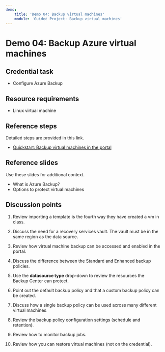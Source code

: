 ```yaml
---
demo:
    title: 'Demo 04: Backup virtual machines'
    module: 'Guided Project: Backup virtual machines'
---
```


# Demo 04: Backup Azure virtual machines

## Credential task

+ Configure Azure Backup 

## Resource requirements

+ Linux virtual machine

## Reference steps

Detailed steps are provided in this link.

+ [Quickstart: Backup virtual machines in the portal](https://learn.microsoft.com/azure/backup/quick-backup-vm-portal)

## Reference slides

Use these slides for additional context.  

+ What is Azure Backup?
+ Options to protect virtual machines

## Discussion points

1. Review importing a template is the fourth way they have created a vm in class.
   
1. Discuss the need for a recovery services vault. The vault must be in the same region as the data source. 

1. Review how virtual machine backup can be accessed and enabled in the portal. 

1. Discuss the difference between the Standard and Enhanced backup policies. 

1. Use the **datasource type** drop-down to review the resources the Backup Center can protect.

1. Point out the default backup policy and that a custom backup policy can be created.

1. Discuss how a single backup policy can be used across many different virtual machines.

1. Review the backup policy configuration settings (schedule and retention).

1. Review how to monitor backup jobs.

1. Review how you can restore virtual machines (not on the credential). 
